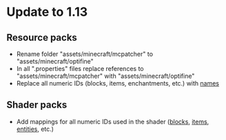 # Update to 1.13

## Resource packs

- Rename folder "assets/minecraft/mcpatcher" to "assets/minecraft/optifine"
- In all ".properties" files replace references to "assets/minecraft/mcpatcher" with "assets/minecraft/optifine"
- Replace all numeric IDs (blocks, items, enchantments, etc.) with [names](https://minecraft.wiki/w/Java_Edition_1.13/Flattening)

## Shader packs

- Add mappings for all numeric IDs used in the shader ([blocks](https://github.com/sp614x/optifine/blob/master/OptiFineDoc/doc/shaders.txt#L487), [items](https://github.com/sp614x/optifine/blob/master/OptiFineDoc/doc/shaders.txt#L528), [entities](https://github.com/sp614x/optifine/blob/master/OptiFineDoc/doc/shaders.txt#L543), etc.)
